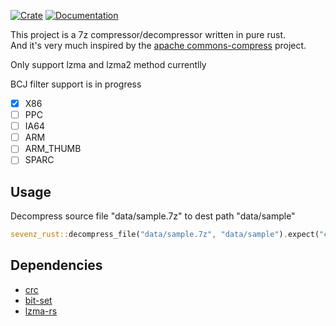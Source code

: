 [![Crate](https://img.shields.io/crates/v/sevenz-rust.svg)](https://crates.io/crates/sevenz-rust)
 [![Documentation](https://docs.rs/sevenz-rust/badge.svg)](https://docs.rs/sevenz-rust)
 
This project is a 7z compressor/decompressor written in pure rust.<br/>
And it's very much inspired by the [apache commons-compress](https://commons.apache.org/proper/commons-compress/) project.

Only support lzma and lzma2 method currentlly

BCJ filter support is in progress

 - [x] X86
 - [ ] PPC
 - [ ] IA64
 - [ ] ARM
 - [ ] ARM_THUMB
 - [ ] SPARC
 
## Usage

Decompress source file "data/sample.7z" to dest path "data/sample"

```rust
sevenz_rust::decompress_file("data/sample.7z", "data/sample").expect("complete");
```

## Dependencies
- [crc](https://crates.io/crates/crc)
- [bit-set](https://crates.io/crates/bit-set)
- [lzma-rs](https://crates.io/crates/lzma-rs)
